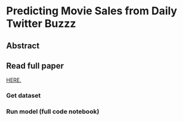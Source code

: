 # Predicting Movie Sales from Daily Twitter Buzzz
## Abstract
## Read full paper
<a href="MovieSales/docs/How_Social_Media_Shapes_the_Message_.pdf" target="_blank">HERE.</a>

### Get dataset
### Run model (full code notebook)
